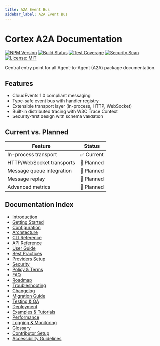 ```yaml
---
title: A2A Event Bus
sidebar_label: A2A Event Bus
---
```


# Cortex A2A Documentation

[![NPM Version](https://img.shields.io/npm/v/@cortex-os/a2a)](https://www.npmjs.com/package/@cortex-os/a2a)
[![Build Status](https://img.shields.io/badge/build-passing-brightgreen)](#)
[![Test Coverage](https://img.shields.io/badge/coverage-94%25-brightgreen)](#)
[![Security Scan](https://img.shields.io/badge/security-OWASP%20compliant-green)](#)
[![License: MIT](https://img.shields.io/badge/License-MIT-yellow.svg)](https://opensource.org/licenses/MIT)

Central entry point for all Agent-to-Agent (A2A) package documentation.

## Features

- CloudEvents 1.0 compliant messaging
- Type-safe event bus with handler registry
- Extensible transport layer (in-process, HTTP, WebSocket)
- Built-in distributed tracing with W3C Trace Context
- Security-first design with schema validation

## Current vs. Planned

| Feature | Status |
| --- | --- |
| In-process transport | ✅ Current |
| HTTP/WebSocket transports | 🔄 Planned |
| Message queue integration | 🔄 Planned |
| Message replay | 🔄 Planned |
| Advanced metrics | 🔄 Planned |

## Documentation Index

- [Introduction](./introduction.md)
- [Getting Started](./getting-started.md)
- [Configuration](./configuration.md)
- [Architecture](./architecture.md)
- [CLI Reference](./cli.md)
- [API Reference](./api.md)
- [User Guide](./user-guide.md)
- [Best Practices](./best-practices.md)
- [Providers Setup](./providers.md)
- [Security](./security.md)
- [Policy & Terms](./policy-terms.md)
- [FAQ](./faq.md)
- [Roadmap](./roadmap.md)
- [Troubleshooting](./troubleshooting.md)
- [Changelog](./changelog.md)
- [Migration Guide](./migration.md)
- [Testing & QA](./testing.md)
- [Deployment](./deployment.md)
- [Examples & Tutorials](./examples.md)
- [Performance](./performance.md)
- [Logging & Monitoring](./logging-monitoring.md)
- [Glossary](./glossary.md)
- [Contributor Setup](./contributing.md)
- [Accessibility Guidelines](./accessibility.md)
